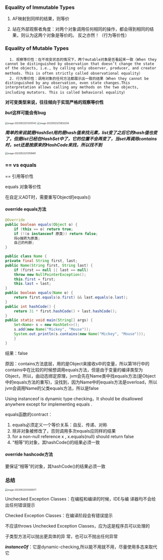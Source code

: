 ### Equality of Immutable Types

1. AF映射到同样的结果，则等价

2. 站在外部观察者角度：对两个对象调用任何相同的操作，都会得到相同的结果，则认为这两个对象是等价的。 反之亦然！（行为等价性）

### Equality of Mutable Types

      1. 观察等价性：在不改变状态的情况下，两个mutable对象是否看起来一致（When they cannot be distinguished by observation that doesn’t change the state of the objects, i.e., by calling only observer, producer, and creator methods. This is often strictly called observational equality）
      2. 行为等价性：调用对象的任何方法都展示出一致的结果（When they cannot be distinguished by any observation, even state changes.This interpretation allows calling any methods on the two objects, including mutators. This is called behavioral equality）

 **对可变类型来说，往往倾向于实现严格的观察等价性**

***but*这样可能会有bug**

<img src="C:\Users\xunhi\AppData\Roaming\Typora\typora-user-images\image-20230523213335143.png" alt="image-20230523213335143" style="zoom:50%;" />

<img src="C:\Users\xunhi\AppData\Roaming\Typora\typora-user-images\image-20230523213632204.png" alt="image-20230523213632204" style="zoom:50%;" />

***简单的来说就是HashSet用的是hash值来找元素，list变了之后它的hash值也变了，但是list已经在HashSet中了，它的位置不会再变了，当set再调用contains时，set还是按原来的HashCode来找，所以找不到***

<img src="C:\Users\xunhi\AppData\Roaming\Typora\typora-user-images\image-20230523213109461.png" alt="image-20230523213109461" style="zoom:50%;" />

### == vs equals

== 引用等价性

equals 对象等价性

在自定义ADT时，需要重写Object的equals()

#### override equals方法

```java
@Override
public boolean equals(Object o) {
    if (this == o) return true;
    if (!(o instanceof 原类)) return false;
    将o强转为原类;
    自己的判断;
}
```

```java
public class Name {
private final String first, last;
public Name(String first, String last) {
    if (first == null || last == null)
    throw new NullPointerException();
    this.first = first;
    this.last = last;
}
public boolean equals(Name o) {
	return first.equals(o.first) && last.equals(o.last);
}
public int hashCode() {
	return 31 * first.hashCode() + last.hashCode();
}
public static void main(String[] args) {
    Set<Name> s = new HashSet<>();
    s.add(new Name("Mickey", "Mouse"));
    System.out.println(s.contains(new Name("Mickey", "Mouse")));
	}
}
```

结果：false

原因：contains方法底层，用的是Object来接收s中的变量，所以第18行中的contains中在比较的时候想调用equals方法，但是由于变量的编译类型为Object，所以，由动态绑定原理，jvm会先在Name类中找equals方法(是Object中的equals方法的重写)，没找到，因为Name中的equals方法是overload，所以jvm会调用Name的父类equals方法，所以是false

Using instanceof is dynamic type checking，It should be disallowed anywhere except for implementing equals . 

equals函数的contract：

1. equals必须定义一个等价关系：自反、传递、对称
2. 除非对象被修改了，否则调用多次equals应同样的结果
3. for a non-null reference x , x.equals(null) should return false
4. “相等”的对象，其hashCode()的结果必须一致

#### override hashcode方法

要保证“相等”的对象，其hashCode()的结果必须一致



### 总结

<img src="C:\Users\xunhi\AppData\Roaming\Typora\typora-user-images\image-20230523214308371.png" alt="image-20230523214308371" style="zoom:50%;" />

Unchecked Exception Classes：在编程和编译的时候，IDE与编 译器均不会给出任何错误提示

Checked Exception Classes：在编译阶段会有错误提示

不应该throws Unchecked Exception Classes，应为这是程序员可以处理的

子类型方法可以抛出更具体的异 常，也可以不抛出任何异常

***instanceOf***：它是dynamic-checking,所以能不用就不用，尽量使用多态来取代它
